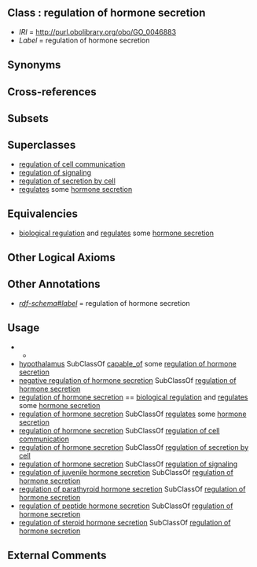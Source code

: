 
## Class : regulation of hormone secretion

 * *IRI* = http://purl.obolibrary.org/obo/GO_0046883
 * *Label* = regulation of hormone secretion

## Synonyms


## Cross-references


## Subsets


## Superclasses

 * [regulation of cell communication](../../GO/46/GO_0010646.md)
 * [regulation of signaling](../../GO/51/GO_0023051.md)
 * [regulation of secretion by cell](../../GO/30/GO_1903530.md)
 * [regulates](../../RO/11/RO_0002211.md) some [hormone secretion](../../GO/79/GO_0046879.md)

## Equivalencies

 * [biological regulation](../../GO/07/GO_0065007.md) and [regulates](../../RO/11/RO_0002211.md) some [hormone secretion](../../GO/79/GO_0046879.md)

## Other Logical Axioms


## Other Annotations

 * *[rdf-schema#label](../../el/rdf-schema#label.md)* = regulation of hormone secretion

## Usage

 * -
 * [hypothalamus](../../UBERON/98/UBERON_0001898.md) SubClassOf [capable_of](../../RO/15/RO_0002215.md) some [regulation of hormone secretion](../../GO/83/GO_0046883.md)
 * [negative regulation of hormone secretion](../../GO/88/GO_0046888.md) SubClassOf [regulation of hormone secretion](../../GO/83/GO_0046883.md)
 * [regulation of hormone secretion](../../GO/83/GO_0046883.md) == [biological regulation](../../GO/07/GO_0065007.md) and [regulates](../../RO/11/RO_0002211.md) some [hormone secretion](../../GO/79/GO_0046879.md)
 * [regulation of hormone secretion](../../GO/83/GO_0046883.md) SubClassOf [regulates](../../RO/11/RO_0002211.md) some [hormone secretion](../../GO/79/GO_0046879.md)
 * [regulation of hormone secretion](../../GO/83/GO_0046883.md) SubClassOf [regulation of cell communication](../../GO/46/GO_0010646.md)
 * [regulation of hormone secretion](../../GO/83/GO_0046883.md) SubClassOf [regulation of secretion by cell](../../GO/30/GO_1903530.md)
 * [regulation of hormone secretion](../../GO/83/GO_0046883.md) SubClassOf [regulation of signaling](../../GO/51/GO_0023051.md)
 * [regulation of juvenile hormone secretion](../../GO/58/GO_0007558.md) SubClassOf [regulation of hormone secretion](../../GO/83/GO_0046883.md)
 * [regulation of parathyroid hormone secretion](../../GO/28/GO_2000828.md) SubClassOf [regulation of hormone secretion](../../GO/83/GO_0046883.md)
 * [regulation of peptide hormone secretion](../../GO/76/GO_0090276.md) SubClassOf [regulation of hormone secretion](../../GO/83/GO_0046883.md)
 * [regulation of steroid hormone secretion](../../GO/31/GO_2000831.md) SubClassOf [regulation of hormone secretion](../../GO/83/GO_0046883.md)

## External Comments

